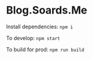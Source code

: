 # Blog.Soards.Me

Install dependencies:
`npm i`

To develop:
`npm start`

To build for prod:
`npm run build`
